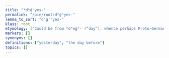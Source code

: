 ```yaml
---
title: "*dʰǵʰyes-"
permalink: "/pie/root/dʰǵʰyes-"
lemma_to_sort: "dʰg'ʰyes-"
klass: root
etymology: ["Could be from *dʰeǵʰ- (“day”), whence perhaps Proto-Germanic *dagaz."]
markers: []
synonyms: []
definitions: ["yesterday", "the day before"]
topics: []
---
```


